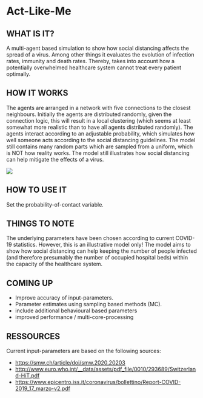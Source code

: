 # Act-Like-Me

## WHAT IS IT?

A multi-agent based simulation to show how social distancing affects the spread of a virus. Among other things it evaluates the evolution of infection rates, immunity and death rates. Thereby, takes into account how a potentially overwhelmed healthcare system cannot treat every patient optimally.



## HOW IT WORKS

The agents are arranged in a network with five connections to the closest neighbours. Initially the agents are distributed randomly, given the connection logic, this will result in a local clustering (which seems at least somewhat more realistic than to have all agents distributed randomly). The agents interact according to an adjustable probability,  which simulates how well someone acts according to the social distancing guidelines. The model still contains many random parts which are sampled from a uniform, which is NOT how reality works. The model still illustrates how social distancing can help mitigate the effects of a virus. 

![](images/actlikeme.gif)

## HOW TO USE IT

Set the probability-of-contact variable. 

## THINGS TO NOTE

The underlying parameters have been chosen according to current COVID-19 statistics. However, this is an illustrative model only! The model aims to show how social distancing can help keeping the number of people infected (and therefore presumably the number of occupied hospital beds) within the capacity of the healthcare system. 

## COMING UP

- Improve accuracy of input-parameters. 
- Parameter estimates using sampling based methods (MC). 
- include additional behavioural based parameters
- improved performance / multi-core-processing

## RESSOURCES

Current input-parameters are based on the following sources:

- https://smw.ch/article/doi/smw.2020.20203
- http://www.euro.who.int/__data/assets/pdf_file/0010/293689/Switzerland-HiT.pdf
- https://www.epicentro.iss.it/coronavirus/bollettino/Report-COVID-2019_17_marzo-v2.pdf